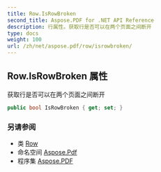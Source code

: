 ```yaml
---
title: Row.IsRowBroken
second_title: Aspose.PDF for .NET API Reference
description: 行属性。获取行是否可以在两个页面之间断开
type: docs
weight: 100
url: /zh/net/aspose.pdf/row/isrowbroken/
---
```

## Row.IsRowBroken 属性

获取行是否可以在两个页面之间断开

```csharp
public bool IsRowBroken { get; set; }
```

### 另请参阅

* 类 [Row](../)
* 命名空间 [Aspose.Pdf](../../../aspose.pdf/)
* 程序集 [Aspose.PDF](../../../)